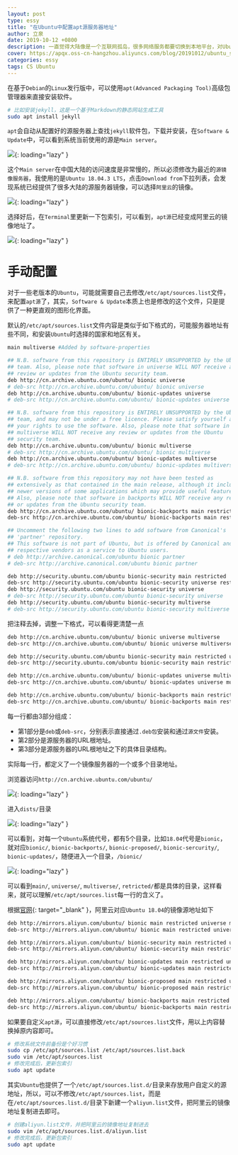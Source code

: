 ```yaml
---
layout: post
type: essy
title: "在Ubuntu中配置apt源服务器地址"
author: 立泉
date: 2019-10-12 +0800
description: 一直觉得大陆像是一个互联网孤岛，很多网络服务都要切换到本地平台，对Ubuntu的源服务器选择，显然离我最近的阿里云速度更快。
cover: https://apqx.oss-cn-hangzhou.aliyuncs.com/blog/20191012/ubuntu_settings_apt.png
categories: essy
tags: CS Ubuntu
---
```


在基于`Debian`的`Linux`发行版中，可以使用`apt(Advanced Packaging Tool)`高级包管理器来直接安装软件。

```sh
# 比如安装jekyll，这是一个基于Markdown的静态网站生成工具
sudo apt install jekyll
```

`apt`会自动从配置好的源服务器上查找`jekyll`软件包，下载并安装，在`Software & Update`中，可以看到系统当前使用的源是`Main server`。

![](https://apqx.oss-cn-hangzhou.aliyuncs.com/blog/20191012/ubuntu_settings_apt.png){: loading="lazy" }

这个`Main server`在中国大陆的访问速度是非常慢的，所以必须修改为最近的`源镜像服务器`，我使用的是`Ubuntu 18.04.3 LTS`，点击`Download from`下拉列表，会发现系统已经提供了很多大陆的源服务器镜像，可以选择`阿里云`的镜像。

![](https://apqx.oss-cn-hangzhou.aliyuncs.com/blog/20191012/ubuntu_settings_apt_source.png){: loading="lazy" }

选择好后，在`Terminal`里更新一下包索引，可以看到，`apt源`已经变成阿里云的镜像地址了。

![](https://apqx.oss-cn-hangzhou.aliyuncs.com/blog/20191012/ubuntu_terminal_apt_update.png){: loading="lazy" }

# 手动配置

对于一些老版本的`Ubuntu`，可能就需要自己去修改`/etc/apt/sources.list`文件，来配置`apt源`了，其实，`Software & Update`本质上也是修改的这个文件，只是提供了一种更直观的图形化界面。

默认的`/etc/apt/sources.list`文件内容是类似于如下格式的，可能服务器地址有些不同，和安装`Ubuntu`时选择的国家和地区有关。

```sh
main multiverse #Added by software-properties

## N.B. software from this repository is ENTIRELY UNSUPPORTED by the Ubuntu
## team. Also, please note that software in universe WILL NOT receive any
## review or updates from the Ubuntu security team.
deb http://cn.archive.ubuntu.com/ubuntu/ bionic universe
# deb-src http://cn.archive.ubuntu.com/ubuntu/ bionic universe
deb http://cn.archive.ubuntu.com/ubuntu/ bionic-updates universe
# deb-src http://cn.archive.ubuntu.com/ubuntu/ bionic-updates universe

## N.B. software from this repository is ENTIRELY UNSUPPORTED by the Ubuntu 
## team, and may not be under a free licence. Please satisfy yourself as to 
## your rights to use the software. Also, please note that software in 
## multiverse WILL NOT receive any review or updates from the Ubuntu
## security team.
deb http://cn.archive.ubuntu.com/ubuntu/ bionic multiverse
# deb-src http://cn.archive.ubuntu.com/ubuntu/ bionic multiverse
deb http://cn.archive.ubuntu.com/ubuntu/ bionic-updates multiverse
# deb-src http://cn.archive.ubuntu.com/ubuntu/ bionic-updates multiverse

## N.B. software from this repository may not have been tested as
## extensively as that contained in the main release, although it includes
## newer versions of some applications which may provide useful features.
## Also, please note that software in backports WILL NOT receive any review
## or updates from the Ubuntu security team.
deb http://cn.archive.ubuntu.com/ubuntu/ bionic-backports main restricted universe multiverse
deb-src http://cn.archive.ubuntu.com/ubuntu/ bionic-backports main restricted universe multiverse #Added by software-properties

## Uncomment the following two lines to add software from Canonical's
## 'partner' repository.
## This software is not part of Ubuntu, but is offered by Canonical and the
## respective vendors as a service to Ubuntu users.
# deb http://archive.canonical.com/ubuntu bionic partner
# deb-src http://archive.canonical.com/ubuntu bionic partner

deb http://security.ubuntu.com/ubuntu bionic-security main restricted
deb-src http://security.ubuntu.com/ubuntu bionic-security universe restricted main multiverse #Added by software-properties
deb http://security.ubuntu.com/ubuntu bionic-security universe
# deb-src http://security.ubuntu.com/ubuntu bionic-security universe
deb http://security.ubuntu.com/ubuntu bionic-security multiverse
# deb-src http://security.ubuntu.com/ubuntu bionic-security multiverse
```

把注释去掉，调整一下格式，可以看得更清楚一点

```sh
deb http://cn.archive.ubuntu.com/ubuntu/ bionic universe multiverse
deb-src http://cn.archive.ubuntu.com/ubuntu/ bionic universe multiverse

deb http://security.ubuntu.com/ubuntu bionic-security main restricted universe multiverse
deb-src http://security.ubuntu.com/ubuntu bionic-security main restricted universe multiverse 

deb http://cn.archive.ubuntu.com/ubuntu/ bionic-updates universe multiverse
deb-src http://cn.archive.ubuntu.com/ubuntu/ bionic-updates universe multiverse

deb http://cn.archive.ubuntu.com/ubuntu/ bionic-backports main restricted universe multiverse
deb-src http://cn.archive.ubuntu.com/ubuntu/ bionic-backports main restricted universe multiverse
```

每一行都由3部分组成：

* 第1部分是`deb`或`deb-src`，分别表示直接通过`.deb包`安装和通过`源文件`安装。
* 第2部分是源服务器的URL根地址。
* 第3部分是源服务器的URL根地址之下的具体目录结构。

实际每一行，都定义了一个镜像服务器的一个或多个目录地址。

浏览器访问`http://cn.archive.ubuntu.com/ubuntu/`

![](https://apqx.oss-cn-hangzhou.aliyuncs.com/blog/20191012/ubuntu_apt_cnserver_root.png){: loading="lazy" }

进入`dists/`目录

![](https://apqx.oss-cn-hangzhou.aliyuncs.com/blog/20191012/ubuntu_apt_cnserver_dists.png){: loading="lazy" }

可以看到，对每一个`Ubuntu`系统代号，都有5个目录，比如`18.04`代号是`bionic`，就对应`bionic/`, `bionic-backports/`, `bionic-proposed/`, `bionic-sercurity/`, `bionic-updates/`，随便进入一个目录，`/bionic/`

![](https://apqx.oss-cn-hangzhou.aliyuncs.com/blog/20191012/ubuntu_apt_cnserver_bionic.png){: loading="lazy" }

可以看到`main/`, `universe/`, `multiverse/`, `retricted/`都是具体的目录，这样看来，就可以理解`/etc/apt/sources.list`每一行的含义了。

根据[官网](https://developer.aliyun.com/mirror/){: target="_blank" }，阿里云对应`Ubuntu 18.04`的镜像源地址如下

```sh
deb http://mirrors.aliyun.com/ubuntu/ bionic main restricted universe multiverse
deb-src http://mirrors.aliyun.com/ubuntu/ bionic main restricted universe multiverse

deb http://mirrors.aliyun.com/ubuntu/ bionic-security main restricted universe multiverse
deb-src http://mirrors.aliyun.com/ubuntu/ bionic-security main restricted universe multiverse

deb http://mirrors.aliyun.com/ubuntu/ bionic-updates main restricted universe multiverse
deb-src http://mirrors.aliyun.com/ubuntu/ bionic-updates main restricted universe multiverse

deb http://mirrors.aliyun.com/ubuntu/ bionic-proposed main restricted universe multiverse
deb-src http://mirrors.aliyun.com/ubuntu/ bionic-proposed main restricted universe multiverse

deb http://mirrors.aliyun.com/ubuntu/ bionic-backports main restricted universe multiverse
deb-src http://mirrors.aliyun.com/ubuntu/ bionic-backports main restricted universe multiverse
```

如果要自定义`apt源`，可以直接修改`/etc/apt/sources.list`文件，用以上内容替换掉原内容即可。

```sh
# 修改系统文件前备份是个好习惯
sudo cp /etc/apt/sources.list /etc/apt/sources.list.back
sudo vim /etc/apt/sources.list
# 修改完成后，更新包索引
sudo apt update
```

其实`Ubuntu`也提供了一个`/etc/apt/sources.list.d/`目录来存放用户自定义的源地址，所以，可以不修改`/etc/apt/sources.list`，而是在`/etc/apt/sources.list.d/`目录下新建一个`aliyun.list`文件，把阿里云的镜像地址复制进去即可。

```sh
# 创建aliyun.list文件，并把阿里云的镜像地址复制进去
sudo vim /etc/apt/sources.list.d/aliyun.list
# 修改完成后，更新包索引
sudo apt update
```